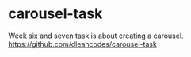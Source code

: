 # carousel-task
Week six and seven task is about creating a carousel.
https://github.com/dleahcodes/carousel-task
